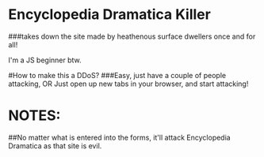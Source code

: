 # Encyclopedia Dramatica Killer
###takes down the site made by heathenous surface dwellers once and for all!  


I'm a JS beginner btw.  

#How to make this a DDoS?
###Easy, just have a couple of people attacking, OR Just open up new tabs in your browser, and start attacking!

# NOTES:

##No matter what is entered into the forms, it'll attack Encyclopedia Dramatica as that site is evil.  
